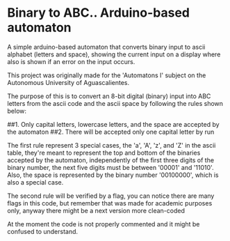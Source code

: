 # Binary to ABC.. Arduino-based automaton
A simple arduino-based automaton that converts binary input to ascii alphabet (letters and space), showing the current input on a display where also is shown if an error on the input occurs.

This project was originally made for the 'Automatons I' subject
on the Autonomous University of Aguascalientes.

The purpose of this is to convert an 8-bit digital (binary) input into ABC letters from the ascii code
and the ascii space by following the rules shown below:

##1. Only capital letters, lowercase letters, and the space are accepted by the automaton
##2. There will be accepted only one capital letter by run

The first rule represent 3 special cases, the 'a', 'A', 'z', and 'Z' in the ascii table, they're meant
to represent the top and bottom of the binaries accepted by the automaton, independently of the first
three digits of the binary number, the next five digits must be between '00001' and '11010'. Also, the
space is represented by the binary number '00100000', which is also a special case.

The second rule will be verified by a flag, you can notice there are many flags in this code, but remember
that was made for academic purposes only, anyway there might be a next version more clean-coded

At the moment the code is not properly commented and it might be confused to understand.
